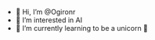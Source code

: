 - 👋 Hi, I’m @Ogironr
- 👀 I’m interested in AI
- 🌱 I’m currently learning to be a unicorn 🦄


<!---
Ogironr/Ogironr is a ✨ special ✨ repository because its `README.md` (this file) appears on your GitHub profile.
You can click the Preview link to take a look at your changes.
--->
